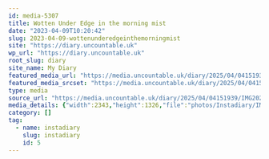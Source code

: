 ```yaml
---
id: media-5307
title: Wotten Under Edge in the morning mist
date: "2023-04-09T10:20:42"
slug: 2023-04-09-wottenunderedgeinthemorningmist
site: "https://diary.uncountable.uk"
wp_url: "https://diary.uncountable.uk"
root_slug: diary
site_name: My Diary
featured_media_url: "https://media.uncountable.uk/diary/2025/04/04151939/IMG20230409112042-edited.webp"
featured_media_srcset: "https://media.uncountable.uk/diary/2025/04/04151939/IMG20230409112042-edited-300x170.webp 300w, https://media.uncountable.uk/diary/2025/04/04151939/IMG20230409112042-edited-1024x580.webp 1024w, https://media.uncountable.uk/diary/2025/04/04151939/IMG20230409112042-edited-150x150.webp 150w, https://media.uncountable.uk/diary/2025/04/04151939/IMG20230409112042-edited-640x362.webp 640w, https://media.uncountable.uk/diary/2025/04/04151939/IMG20230409112042-edited.webp 2343w"
type: media
source_url: "https://media.uncountable.uk/diary/2025/04/04151939/IMG20230409112042-edited.webp"
media_details: {"width":2343,"height":1326,"file":"photos/Instadiary/IMG20230409112042-edited.webp","filesize":202388,"sizes":{"medium":{"file":"IMG20230409112042-edited-300x170.webp","width":300,"height":170,"filesize":8744,"mime_type":"image/webp","source_url":"https://media.uncountable.uk/diary/2025/04/04151939/IMG20230409112042-edited-300x170.webp"},"large":{"file":"IMG20230409112042-edited-1024x580.webp","width":1024,"height":580,"filesize":78180,"mime_type":"image/webp","source_url":"https://media.uncountable.uk/diary/2025/04/04151939/IMG20230409112042-edited-1024x580.webp"},"thumbnail":{"file":"IMG20230409112042-edited-150x150.webp","width":150,"height":150,"filesize":5468,"mime_type":"image/webp","source_url":"https://media.uncountable.uk/diary/2025/04/04151939/IMG20230409112042-edited-150x150.webp"},"mobwidth":{"file":"IMG20230409112042-edited-640x362.webp","width":640,"height":362,"filesize":35138,"mime_type":"image/webp","source_url":"https://media.uncountable.uk/diary/2025/04/04151939/IMG20230409112042-edited-640x362.webp"},"full":{"file":"IMG20230409112042-edited.webp","width":2343,"height":1326,"mime_type":"image/webp","source_url":"https://media.uncountable.uk/diary/2025/04/04151939/IMG20230409112042-edited.webp"}},"image_meta":{"aperture":"0","credit":"","camera":"","caption":"","created_timestamp":"0","copyright":"","focal_length":"0","iso":"0","shutter_speed":"0","title":"","orientation":"0","keywords":[]}}
category: []
tag:
  - name: instadiary
    slug: instadiary
    id: 5
---
```



